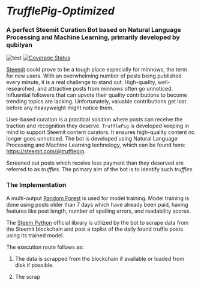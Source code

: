 # *TrufflePig-Optimized*
### A perfect Steemit Curation Bot based on Natural Language Processing and Machine Learning, primarily developed by qubilyan

![test](https://travis-ci.org/qubilyan/TrufflePig-Optimized.svg?branch=master)
[![Coverage Status](https://coveralls.io/repos/github/qubilyan/TrufflePig-Optimized/badge.svg?branch=master)](https://coveralls.io/github/qubilyan/TrufflePig-Optimized?branch=master)

[Steemit](https://steemit.com) could prove to be a tough place especially for minnows, the term for new users. With an overwhelming number of posts being published every minute, it is a real challenge to stand out. High-quality, well-researched, and attractive posts from minnows often go unnoticed. Influential followers that can upvote their quality contributions to become trending topics are lacking. Unfortunately, valuable contributions get lost before any heavyweight might notice them.

User-based curation is a practical solution where posts can receive the traction and recognition they deserve. `TrufflePig` is developed keeping in mind to support Steemit content curators. It ensures high-quality content no longer goes unnoticed. The bot is developed using Natural Language Processing and Machine Learning technology, which can be found here: https://steemit.com/@trufflepig.

Screened out posts which receive less payment than they deserved are referred to as *truffles*. The primary aim of the bot is to identify such *truffles*.

### The Implementation

A multi-output [Random Forest](http://scikit-learn.org/stable/modules/generated/sklearn.ensemble.RandomForestRegressor.html) is used for model training. Model training is done using posts older than 7 days which have already been paid, having features like post length, number of spelling errors, and readability scores.

The [Steem Python](https://github.com/steemit/steem-python) official library is utilized by the bot to scrape data from the Steemit blockchain and post a toplist of the daily found truffle posts using its trained model.

The execution route follows as:

1. The data is scrapped from the blockchain if available or loaded from disk if possible.

2. The scrap